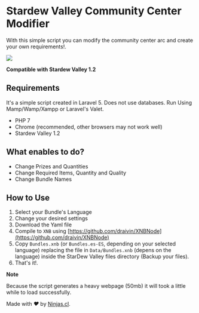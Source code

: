 # Stardew Valley Community Center Modifier
With this simple script you can modify the community center arc and
create your own requirements!.

![](https://user-images.githubusercontent.com/292738/27853965-e2071552-6132-11e7-99c6-3ef0eec9946d.png)

**Compatible with Stardew Valley 1.2**

## Requirements

It's a simple script created in Laravel 5. Does not use databases. Run Using Mamp/Wamp/Xampp or Laravel's Valet.

* PHP 7
* Chrome (recommended, other browsers may not work well)
* Stardew Valley 1.2

## What enables to do?

* Change Prizes and Quantities
* Change Required Items, Quantity and Quality
* Change Bundle Names

## How to Use

1. Select your Bundle's Language
2. Change your desired settings
3. Download the Yaml file
4. Compile to `XNB` using [https://github.com/draivin/XNBNode](https://github.com/draivin/XNBNode)
5. Copy `Bundles.xnb` (or `Bundles.es-ES`, depending on your selected language) replacing the file in `Data/Bundles.xnb` (depens on the language) inside the StarDew Valley files directory (Backup your files).
6. That's it!.

**Note**

Because the script generates a heavy webpage (50mb) it will took a little while
to load successfully.

Made with <i class="fa fa-heart">&#9829;</i> by <a href="http://ninjas.cl" target="_blank">Ninjas.cl</a>.